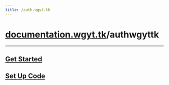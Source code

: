 ```yaml
---
title: /auth.wgyt.tk
---
```

# [documentation.wgyt.tk](https://documentation.wgyt.tk)/authwgyttk
_________________
## [Get Started](/authwgyttk/start)
## [Set Up Code](/authwgyttk/code)
